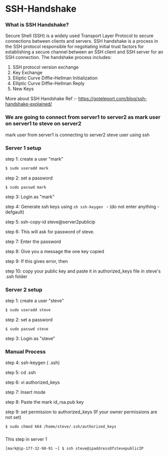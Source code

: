 # SSH-Handshake
### What is SSH Handshake?
Secure Shell (SSH) is a widely used Transport Layer Protocol to secure connections between clients and servers. SSH handshake is a process in the SSH protocol responsible for negotiating initial trust factors for establishing a secure channel between an SSH client and SSH server for an SSH connection. The handshake process includes:

1. SSH protocol version exchange
2. Key Exchange
3. Elliptic Curve Diffie-Hellman Initialization
4. Elliptic Curve Diffie-Hellman Reply
5. New Keys

More about SSH Handshake Ref :- https://goteleport.com/blog/ssh-handshake-explained/

### We are going to connect from server1 to server2 as mark user on server1 to steve on server2

mark user from server1 is connecting to server2 steve user using ssh

### Server 1 setup

step 1: create a user "mark" 
```sh 
$ sudo useradd mark
```
step 2: set a password 
```ssh
$ sudo passwd mark
```
step 3: Login as "mark"

step 4: Generate ssh keys using ```sh ssh-keygen ```  - (do not enter anything - defgault)

step 5: ssh-copy-id steve@server2publicip

step 6: This will ask for password of steve.

step 7: Enter the password

step 8: Give you a message the one key copied

step 9: If this gives error, then 

step 10: copy your public key and paste it in authorized_keys file in steve's .ssh folder

### Server 2 setup 

step 1: create a user "steve" 
```sh 
$ sudo useradd steve
```
step 2: set a password 
```ssh
$ sudo passwd steve
```
step 3: Login as "steve"

### Manual Process

step 4: ssh-keygen ( .ssh)

step 5: cd .ssh

step 6: vi authorized_keys 

step 7: Insert mode

step 8: Paste the mark id_rsa.pub key

step 9: set permission to authorized_keys (If your owner permissions are not set)

```sh 
$ sudo chmod 664 /home/steve/.ssh/authorized_keys
```

###
This step in server 1 

```sh
[mark@ip-177-32-98-91 ~] $ ssh steve@ipaddressOfstevepublicIP
```
 
